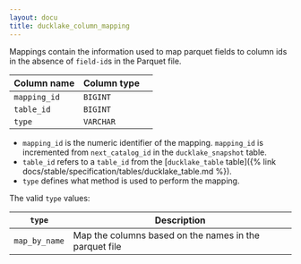 ```yaml
---
layout: docu
title: ducklake_column_mapping
---
```


Mappings contain the information used to map parquet fields to column ids in the absence of `field-id`s in the Parquet file.

| Column name  | Column type |             |
| ------------ | ----------- | ----------- |
| `mapping_id` | `BIGINT`    |             |
| `table_id`   | `BIGINT`    |             |
| `type`       | `VARCHAR`   |             |

- `mapping_id` is the numeric identifier of the mapping. `mapping_id` is incremented from `next_catalog_id` in the `ducklake_snapshot` table.
- `table_id` refers to a `table_id` from the [`ducklake_table` table]({% link docs/stable/specification/tables/ducklake_table.md %}).
- `type` defines what method is used to perform the mapping.

The valid `type` values:

| `type`        | Description |
| ------------- | ----------- |
| `map_by_name` | Map the columns based on the names in the parquet file |
